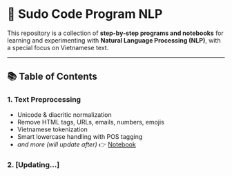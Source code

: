 # 🧠 Sudo Code Program NLP

This repository is a collection of **step-by-step programs and notebooks** for learning and experimenting with **Natural Language Processing (NLP)**, with a special focus on Vietnamese text.

---

## 📚 Table of Contents

### 1. Text Preprocessing

- Unicode & diacritic normalization
- Remove HTML tags, URLs, emails, numbers, emojis
- Vietnamese tokenization
- Smart lowercase handling with POS tagging
- _and more (will update after)_
👉 [Notebook](01_text_preprocessing/Vietnam_Online_News_Text_Processing.ipynb)

### 2. [Updating...]
